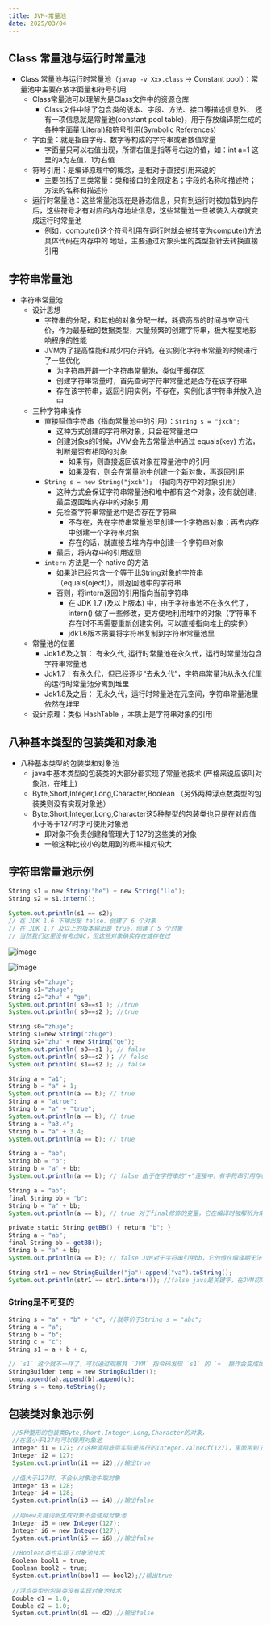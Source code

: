 ```yaml
---
title: JVM-常量池
date: 2025/03/04
---
```


## Class 常量池与运行时常量池

- Class 常量池与运行时常量池（`javap -v Xxx.class` -> Constant pool）：常量池中主要存放字面量和符号引用
	- Class常量池可以理解为是Class文件中的资源仓库
		- Class文件中除了包含类的版本、字段、方法、接口等描述信息外， 还有一项信息就是常量池(constant pool table)，用于存放编译期生成的各种字面量(Literal)和符号引用(Symbolic References)
	- 字面量：就是指由字母、数字等构成的字符串或者数值常量
		- 字面量只可以右值出现，所谓右值是指等号右边的值，如：int a=1 这里的a为左值，1为右值
	- 符号引用：是编译原理中的概念，是相对于直接引用来说的
		- 主要包括了三类常量：类和接口的全限定名；字段的名称和描述符；方法的名称和描述符
	- 运行时常量池：这些常量池现在是静态信息，只有到运行时被加载到内存后，这些符号才有对应的内存地址信息，这些常量池一旦被装入内存就变成运行时常量池
		- 例如，compute()这个符号引用在运行时就会被转变为compute()方法具体代码在内存中的 地址，主要通过对象头里的类型指针去转换直接引用

## 字符串常量池
- 字符串常量池
	- 设计思想
		- 字符串的分配，和其他的对象分配一样，耗费高昂的时间与空间代价，作为最基础的数据类型，大量频繁的创建字符串，极大程度地影响程序的性能
		- JVM为了提高性能和减少内存开销，在实例化字符串常量的时候进行了一些优化
			- 为字符串开辟一个字符串常量池，类似于缓存区
			- 创建字符串常量时，首先查询字符串常量池是否存在该字符串
			- 存在该字符串，返回引用实例，不存在，实例化该字符串并放入池中
	- 三种字符串操作
		- 直接赋值字符串（指向常量池中的引用）：`String s = "jxch";`
			- 这种方式创建的字符串对象，只会在常量池中
			- 创建对象s的时候，JVM会先去常量池中通过 equals(key) 方法，判断是否有相同的对象
				- 如果有，则直接返回该对象在常量池中的引用
				- 如果没有，则会在常量池中创建一个新对象，再返回引用
		- `String s = new String("jxch");` （指向内存中的对象引用）
			- 这种方式会保证字符串常量池和堆中都有这个对象，没有就创建，最后返回堆内存中的对象引用
			- 先检查字符串常量池中是否存在字符串
				- 不存在，先在字符串常量池里创建一个字符串对象；再去内存中创建一个字符串对象
				- 存在的话，就直接去堆内存中创建一个字符串对象
			- 最后，将内存中的引用返回
		- `intern` 方法是一个 native 的方法
			- 如果池已经包含一个等于此String对象的字符串（equals(oject)），则返回池中的字符串
			- 否则，将intern返回的引用指向当前字符串
				- 在 JDK 1.7 (及以上版本) 中，由于字符串池不在永久代了，intern() 做了一些修改，更方便地利用堆中的对象（字符串不存在时不再需要重新创建实例，可以直接指向堆上的实例）
				- jdk1.6版本需要将字符串复制到字符串常量池里
	- 常量池的位置
		- Jdk1.6及之前： 有永久代, 运行时常量池在永久代，运行时常量池包含字符串常量池
		- Jdk1.7：有永久代，但已经逐步“去永久代”，字符串常量池从永久代里的运行时常量池分离到堆里
		- Jdk1.8及之后： 无永久代，运行时常量池在元空间，字符串常量池里依然在堆里
	- 设计原理：类似 HashTable ，本质上是字符串对象的引用

## 八种基本类型的包装类和对象池
- 八种基本类型的包装类和对象池
	- java中基本类型的包装类的大部分都实现了常量池技术 (严格来说应该叫对象池，在堆上)
	- Byte,Short,Integer,Long,Character,Boolean （另外两种浮点数类型的包装类则没有实现对象池）
	- Byte,Short,Integer,Long,Character这5种整型的包装类也只是在对应值小于等于127时才可使用对象池
		- 即对象不负责创建和管理大于127的这些类的对象
		- 一般这种比较小的数用到的概率相对较大


## 字符串常量池示例

```java
String s1 = new String("he") + new String("llo");
String s2 = s1.intern();
 
System.out.println(s1 == s2);
// 在 JDK 1.6 下输出是 false，创建了 6 个对象
// 在 JDK 1.7 及以上的版本输出是 true，创建了 5 个对象 
// 当然我们这里没有考虑GC，但这些对象确实存在或存在过
```

![image](static/JVM-常量池-字符串常量池-JDK1.7+.png)


![image](static/JVM-常量池-字符串常量池-JDK1.6.png)

```java
String s0="zhuge"; 
String s1="zhuge"; 
String s2="zhu" + "ge";
System.out.println( s0==s1 ); //true 
System.out.println( s0==s2 ); //true

String s0="zhuge";
String s1=new String("zhuge");
String s2="zhu" + new String("ge");
System.out.println( s0==s1 ); // false 
System.out.println( s0==s2 )； // false 
System.out.println( s1==s2 ); // false

String a = "a1";
String b = "a" + 1;
System.out.println(a == b); // true
String a = "atrue";
String b = "a" + "true";
System.out.println(a == b); // true
String a = "a3.4";
String b = "a" + 3.4;
System.out.println(a == b); // true

String a = "ab"; 
String bb = "b"; 
String b = "a" + bb;
System.out.println(a == b); // false 由于在字符串的"+"连接中，有字符串引用存在，而引用的值在程序编译期是无法确定的

String a = "ab";
final String bb = "b"; 
String b = "a" + bb;
System.out.println(a == b); // true 对于final修饰的变量，它在编译时被解析为常量值的一个本地拷贝存储到自己的常量池中或嵌入到它的字节码流中

private static String getBB() { return "b"; }
String a = "ab";
final String bb = getBB(); 
String b = "a" + bb;
System.out.println(a == b); // false JVM对于字符串引用bb，它的值在编译期无法确定，只能在程序运行期调用方法后，将方法的返回值和"a"来动态连接并分配地址为b

String str1 = new StringBuilder("ja").append("va").toString();
System.out.println(str1 == str1.intern()); //false java是关键字，在JVM初始化的相关类里肯定早就放进字符串常量池了
```

### String是不可变的

```java
String s = "a" + "b" + "c"; //就等价于String s = "abc";
String a = "a";
String b = "b";
String c = "c";
String s1 = a + b + c;

// `s1` 这个就不一样了，可以通过观察其 `JVM` 指令码发现 `s1` 的 `+` 操作会变成如下操作
StringBuilder temp = new StringBuilder(); 
temp.append(a).append(b).append(c);
String s = temp.toString();
```

## 包装类对象池示例

```java
 //5种整形的包装类Byte,Short,Integer,Long,Character的对象，
 //在值小于127时可以使用对象池
 Integer i1 = 127; //这种调用底层实际是执行的Integer.valueOf(127)，里面用到了IntegerCache对象池 
 Integer i2 = 127;
 System.out.println(i1 == i2);//输出true
 
 //值大于127时，不会从对象池中取对象
 Integer i3 = 128;
 Integer i4 = 128;
 System.out.println(i3 == i4);//输出false
 
 //用new关键词新生成对象不会使用对象池
 Integer i5 = new Integer(127);
 Integer i6 = new Integer(127);
 System.out.println(i5 == i6);//输出false
 
 //Boolean类也实现了对象池技术
 Boolean bool1 = true;
 Boolean bool2 = true;
 System.out.println(bool1 == bool2);//输出true
 
 //浮点类型的包装类没有实现对象池技术
 Double d1 = 1.0;
 Double d2 = 1.0;
 System.out.println(d1 == d2);//输出false
```





